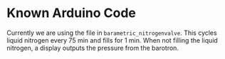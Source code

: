 # Known Arduino Code

Currently we are using the file in `barametric_nitrogenvalve`.
This cycles liquid nitrogen every 75 min and fills for 1 min.
When not filling the liquid nitrogen, a display outputs the pressure from the barotron.
